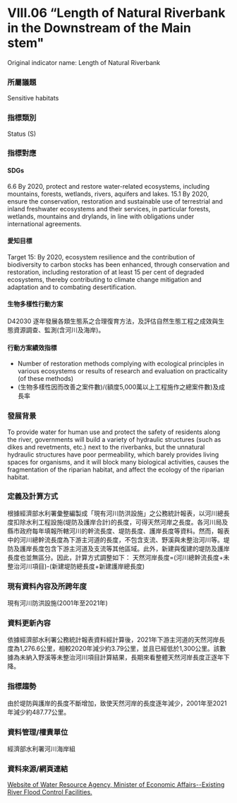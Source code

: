 # VIII.06 “Length of Natural Riverbank in the Downstream of the Main stem"
Original indicator name: Length of Natural Riverbank

<script type="text/javascript" src="http://cdn.mathjax.org/mathjax/latest/MathJax.js?config=TeX-AMS-MML_HTMLorMML"></script>

### 所屬議題
Sensitive habitats
### 指標類別
Status (S)
### 指標對應
#### SDGs
6.6 By 2020, protect and restore water-related ecosystems, including mountains, forests, wetlands, rivers, aquifers and lakes. 15.1 By 2020, ensure the conservation, restoration and sustainable use of terrestrial and inland freshwater ecosystems and their services, in particular forests, wetlands, mountains and drylands, in line with obligations under international agreements.
#### 愛知目標
Target 15: By 2020, ecosystem resilience and the contribution of biodiversity to carbon stocks has been enhanced, through conservation and restoration, including restoration of at least 15 per cent of degraded ecosystems, thereby contributing to climate change mitigation and adaptation and to combating desertification.
#### 生物多樣性行動方案
D42030 逐年發展各類生態系之合理復育方法，及評估自然生態工程之成效與生態資源調查、監測(含河川及海岸)。
#### 行動方案績效指標
* Number of restoration methods complying with ecological principles in various ecosystems or results of research and evaluation on practicality (of these methods)
* (生物多樣性因而改善之案件數)/(額度5,000萬以上工程施作之總案件數)及成長率
### 發展背景
To provide water for human use and protect the safety of residents along the river, governments will build a variety of hydraulic structures (such as dikes and revetments, etc.) next to the riverbanks, but the unnatural hydraulic structures have poor permeability, which barely provides living spaces for organisms, and it will block many biological activities, causes the fragmentation of the riparian habitat, and affect the ecology of the riparian habitat.
### 定義及計算方式
根據經濟部水利署彙整編製成「現有河川防洪設施」之公務統計報表，以河川總長度扣除水利工程設施(堤防及護岸合計)的長度，可得天然河岸之長度。各河川局及縣市政府每年填報所轄河川的幹流長度、堤防長度、護岸長度等資料。然而，報表中的河川總幹流長度為下游主河道的長度，不包含支流、野溪與未整治河川等。堤防及護岸長度包含下游主河道及支流等其他區域。此外，新建與復建的堤防及護岸長度也並無區分。因此，計算方式調整如下： 天然河岸長度=(河川總幹流長度+未整治河川項目)-(新建堤防總長度+新建護岸總長度)
### 現有資料內容及所跨年度
現有河川防洪設施(2001年至2021年)
### 資料更新內容
依據經濟部水利署公務統計報表資料經計算後，2021年下游主河道的天然河岸長度為1,276.6公里，相較2020年減少約3.79公里，並且已經低於1,300公里。該數據為未納入野溪等未整治河川項目計算結果，長期來看整體天然河岸長度正逐年下降。
### 指標趨勢
由於堤防與護岸的長度不斷增加，致使天然河岸的長度逐年減少，2001年至2021年減少約487.77公里。
### 資料管理/權責單位
經濟部水利署河川海岸組
### 資料來源/網頁連結
[Website of Water Resource Agency, Minister of Economic Affairs--Existing River Flood Control Facilities.](https://www.wra.gov.tw/6950/7169/7316/7324/)